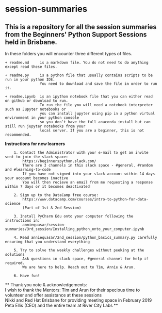 # session-summaries

## This is a repository for all the session summaries from the Beginners' Python Support Sessions held in Brisbane.

In these folders you will encounter three different types of files.

    + readme.md     is a markdown file. You do not need to do anything except read these files.

    + readme.py     is a python file that usually contains scripts to be run in your python IDE. 
                    You need to download and save the file in order to run it.

    + readme.ipynb  is an ipython notebook file that you can either read on github or download to run.
                    To run the file you will need a notebook interpreter such as Jupyter notebooks or 
                    you can install jupyter using pip in a python virtual environment in your python console 
                    so you don’t have the full anaconda install but can still run jupyter notebooks from your 
                    local server. If you are a beginner, this is not recommended.



**Instructions for new learners**

        1. Contact the Administrator with your e-mail to get an invite sent to join the slack space:
            https://beginnerspython.slack.com/
            There are 3 channels in this slack space - #general, #random and #learning-to-code
            If you have not signed into your slack account within 14 days your account becomes inactive 
            You will then recieve an email from me requesting a response within 7 days or it becomes deactivated
        
        2. Sign up to the DataCamp free course: 
            https://www.datacamp.com/courses/intro-to-python-for-data-science
            (Part of 1st & 2nd Session)
        
        3. Install PyCharm Edu onto your computer following the instructions in:
            anniequasar/session-summaries/3rd_session/Installing_python_onto_your_computer.ipynb

        4. Read anniequasar/2nd_session/python_basics_summary.py carefully ensuring that you understand everything

        5. Try to solve the weekly challenges without peeking at the solutions  
            Ask questions in slack space, #general channel for help if required. 
            We are here to help. Reach out to Tim, Annie & Arun. 
        
        6. Have fun!


**  Thank you note & acknowledgements: 
<br>
I wish to thank the Mentors: Tim and Arun for their specious time to volunteer and offer assistance at these sessions
<br>
Nikki and Red Hat Brisbane for providing meeting space in February 2019
<br>
Peta Ellis (CEO) and the entire team at River City Labs  ** 
<br>
